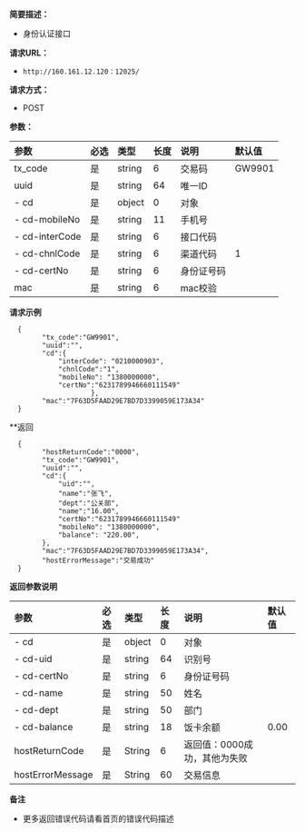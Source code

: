 
    
**简要描述：** 

- 身份认证接口

**请求URL：** 
- ` http://160.161.12.120：12025/ `
  
**请求方式：**
- POST 

**参数：** 

|参数|必选|类型|长度|说明|默认值|
|:-------|:-------|:-------|:-------|:-------|:-------|
| tx_code|是 | string|6| 交易码 |GW9901|
| uuid |是| string|64| 唯一ID |&nbsp;|
| - cd |是|object  |0| 对象 |&nbsp;|
| - cd-mobileNo|是 | string|11| 手机号 |&nbsp;|
| - cd-interCode|是 | string|6| 接口代码 |&nbsp;|
| - cd-chnlCode|是 | string|6| 渠道代码 |1|
| - cd-certNo |是| string|6| 身份证号码 |&nbsp;|
| mac |是| string|6| mac校验 |&nbsp;||


 **请求示例**

``` 
  {
        "tx_code":"GW9901",
        "uuid":"",
		"cd":{
			"interCode": "0210000903",
        	"chnlCode":"1",
			"mobileNo": "1380000000",
        	"certNo":"6231789946660111549"
					},
        "mac":"7F63D5FAAD29E7BD7D3399059E173A34"
  }
```


 **返回

``` 
  {
        "hostReturnCode":"0000",
        "tx_code":"GW9901",
        "uuid":"",
		"cd":{
			"uid":"",
			"name":"张飞",
			"dept":"公关部",
			"name":"16.00",
        	"certNo":"6231789946660111549"
			"mobileNo": "1380000000",
			"balance": "220.00",
		},
        "mac":"7F63D5FAAD29E7BD7D3399059E173A34",
        "hostErrorMessage":"交易成功"
  }
```

 **返回参数说明** 

|参数|必选|类型|长度|说明|默认值|
|:-------|:-------|:-------|:-------|:-------|:-------|
| - cd |是|object  |0| 对象 |&nbsp;|
| - cd-uid |是| string|64| 识别号 |&nbsp;|
| - cd-certNo |是| string|6| 身份证号码 |&nbsp;|
| - cd-name|是 | string|50| 姓名 |&nbsp;|
| - cd-dept|是 | string|50| 部门 |&nbsp;|
| - cd-balance|是 | string|18| 饭卡余额 |0.00|
|hostReturnCode |是 |String |6 |返回值：0000成功，其他为失败|&nbsp; &nbsp; &nbsp;  |
|hostErrorMessage |是 |String |60 |交易信息|&nbsp; &nbsp; &nbsp;  |

 **备注** 

- 更多返回错误代码请看首页的错误代码描述

